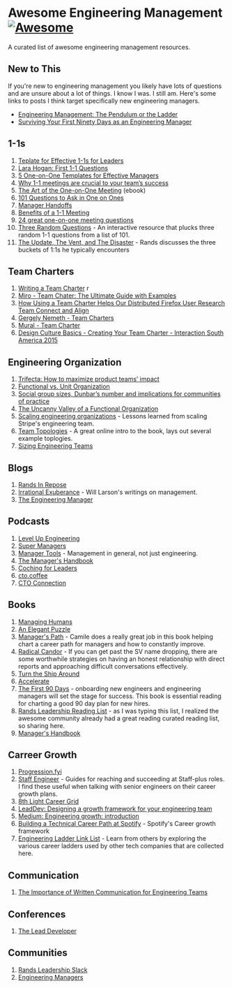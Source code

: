 # Awesome Engineering Management [![Awesome](https://cdn.rawgit.com/sindresorhus/awesome/d7305f38d29fed78fa85652e3a63e154dd8e8829/media/badge.svg)](https://github.com/sindresorhus/awesome)

A curated list of awesome engineering management resources.

## New to This
If you're new to engineering management you likely have lots of questions and are unsure about 
a lot of things. I know I was. I still am. Here's some links to posts I think target specifically 
new engineering managers. 

* [Engineering Management: The Pendulum or the Ladder](https://charity.wtf/2019/01/04/engineering-management-the-pendulum-or-the-ladder/)
* [Surviving Your First Ninety Days as an Engineering Manager](https://engineering.sharethrough.com/blog/2015/11/04/surviving-your-first-ninety-days-as-an-engineering-manager/)

## 1-1s
1. [Teplate for Effective 1-1s for Leaders](https://matangd.medium.com/template-for-effective-1on1-for-leaders-16b0dfd04554)
1. [Lara Hogan: First 1-1 Questions](https://larahogan.me/blog/first-one-on-one-questions/)
1. [5 One-on-One Templates for Effective Managers](https://uptickapp.com/blog/5-one-on-one-meeting-templates-for-effective-managers)
1. [Why 1-1 meetings are crucial to your team’s success](https://wavelength.asana.com/workstyle-what-is-a-1-1/)
1. [The Art of the One-on-One Meeting](https://fellow.app/blog/meetings/one-on-one-meeting-definitive-guide/) (ebook)
1. [101 Questions to Ask in One on Ones](https://jasonevanish.com/2014/05/29/101-questions-to-ask-in-1-on-1s/)
1. [Manager Handoffs](https://larahogan.me/blog/manager-handoffs/)
1. [Benefits of a 1-1 Meeting](https://fellow.app/blog/meetings/benefits-of-one-on-one-meetings/)
1. [24 great one-on-one meeting questions](https://www.cultureamp.com/blog/great-one-on-one-meeting-questions)
1. [Three Random Questions](https://veryhappythings.github.io/101-questions/) - An interactive resource that plucks three random 1-1 questions from a list of 101.
1. [The Update, The Vent, and The Disaster](https://randsinrepose.com/archives/the-update-the-vent-and-the-disaster/) - Rands discusses the three buckets of 1:1s he typically encounters


## Team Charters
1. [Writing a Team Charter](https://medium.com/bbc-design-engineering/writing-a-team-charter-9ba3292a9775)
r
1. [Miro - Team Chater: The Ultimate Guide with Examples](https://miro.com/guides/team-charter/)
1. [How Using a Team Charter Helps Our Distributed Firefox User Research Team Connect and Align](https://medium.com/firefox-ux/how-using-a-team-charter-helps-our-distributed-firefox-user-research-team-connect-and-align-61e9a23c90ce)
1. [Gergely Nemeth - Team Charters](https://nemethgergely.com/blog/team-charters)
1. [Mural - Team Charter](https://blog.mural.co/team-charter)
1. [Design Culture Basics - Creating Your Team Charter - Interaction South America 2015](https://www.slideshare.net/runger/design-culture-basics-creating-your-team-charter-interaction-south-america-2015)


## Engineering Organization
1. [Trifecta: How to maximize product teams’ impact](https://productcoalition.com/trifecta-product-teams-and-impact-f86f32b1f452)
1. [Functional vs. Unit Organization](https://medium.learningbyshipping.com/functional-versus-unit-organizations-6b82bfbaa57?gi=ff2ddccd793)
1. [Social group sizes, Dunbar’s number and implications for communities of practice](https://emilywebber.co.uk/social-group-sizes-dunbars-number-and-implications-for-communities-of-practice/)
1. [The Uncanny Valley of a Functional Organization](https://stratechery.com/2013/the-uncanny-valley-of-a-functional-organization/)
1. [Scaling engineering organizations](https://stripe.com/atlas/guides/scaling-eng) - Lessons learned from scaling Stripe's engineering team.  
1. [Team Topologies](https://web.devopstopologies.com/) - A great online intro to the book, lays out several example toplogies. 
1. [Sizing Engineering Teams](https://lethain.com/sizing-engineering-teams/)


## Blogs
1. [Rands In Repose](https://randsinrepose.com/archives/category/management/)
1. [Irrational Exuberance](https://lethain.com/tags/management/) - Will Larson's writings on management.
1. [The Engineering Manager](https://www.theengineeringmanager.com/)


## Podcasts
1. [Level Up Engineering](https://codingsans.com/engineering-management-podcast)
1. [Super Managers](https://fellow.app/supermanagers/)
1. [Manager Tools](https://www.manager-tools.com/all-podcasts) - Management in general, not just engineering. 
1. [The Manager's Handbook](https://open.spotify.com/show/71p58TpC9GUfEbW8AkWPIX?si=lotHr7cMQjKh2hTSS8rKOA&dl_branch=1)
1. [Coching for Leaders](https://coachingforleaders.com/podcast/)
1. [cto.coffee](https://cto.coffee/)
1. [CTO Connection](https://podcast.ctoconnection.com/)


## Books
1. [Managing Humans](https://www.goodreads.com/book/show/1317946.Managing_Humans)
1. [An Elegant Puzzle](https://blas.com/an-elegant-puzzle/)
1. [Manager's Path](https://www.goodreads.com/book/show/33369254-the-manager-s-path) - Camile does a really great job in this book helping chart a career path for managers and how to constantly improve.
1. [Radical Candor](https://www.goodreads.com/book/show/29939161-radical-candor) - If you can get past the SV name dropping, there are some worthwhile strategies on having an honest relationship with direct reports and approaching difficult conversations effectively. 
1. [Turn the Ship Around](https://davidmarquet.com/turn-the-ship-around-book/)
1. [Accelerate](https://www.goodreads.com/book/show/35747076-accelerate)
1. [The First 90 Days](https://www.goodreads.com/book/show/15824358-the-first-90-days) - onboarding new engineers and engineering managers will set the stage for success. This book is essential reading for charting a good 90 day plan for new hires.
1. [Rands Leadership Reading List](https://www.goodreads.com/list/show/142078.Rands_Leadership_Books_Reading_List) - as I was typing this list, I realized the awesome community already had a great reading curated reading list, so sharing here.
1. [Manager's Handbook](https://themanagershandbook.com/)

## Carreer Growth 
1. [Progression.fyi](https://www.progression.fyi/)
1. [Staff Engineer](https://staffeng.com/guides/) - Guides for reaching and succeeding at Staff-plus roles. I find these useful when talking with senior engineers on their career growth plans.
1. [8th Light Career Grid](https://8thlight.com/blog/claudia-richman/2020/01/21/career-grid.html)
1. [LeadDev: Designing a growth framework for your engineering team](https://leaddev.com/career-paths-progression-promotion/designing-growth-framework-your-engineering-team)
1. [Medium: Engineering growth: introduction](https://medium.com/s/engineering-growth-framework/engineering-growth-introduction-8ba7b78c8d6c)
1. [Building a Technical Career Path at Spotify](https://engineering.atspotify.com/2016/02/08/technical-career-path/) - Spotify's Career growth framework
1. [Engineering Ladder Link List](https://squeakyvessel.com/2016/07/11/engineering-ladders-links-elsewhere/) - Learn from others by exploring the various career ladders used by other tech companies that are collected here.

## Communication
1. [The Importance of Written Communication for Engineering Teams](https://www.toptal.com/engineering-management/written-communication-workplace)


## Conferences
1. [The Lead Developer](https://leaddev.com/)


## Communities
1. [Rands Leadership Slack](https://randsinrepose.com/welcome-to-rands-leadership-slack/)
1. [Engineering Managers](https://engmanagers.github.io/)
